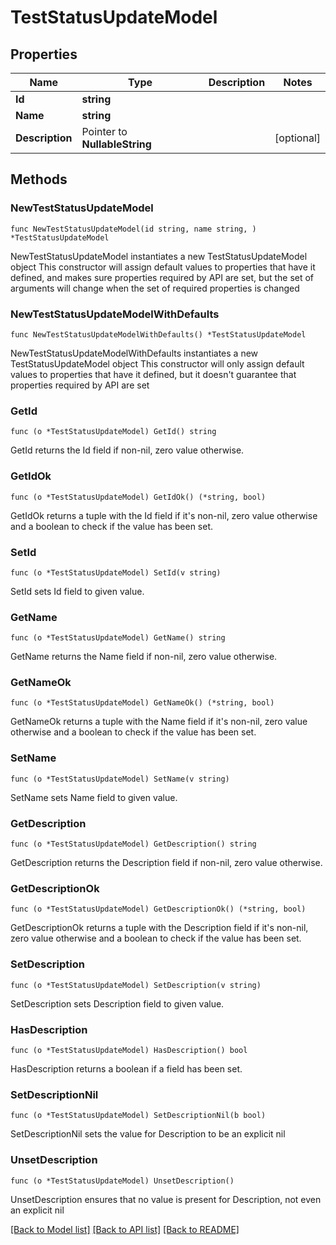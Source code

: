 # TestStatusUpdateModel

## Properties

Name | Type | Description | Notes
------------ | ------------- | ------------- | -------------
**Id** | **string** |  | 
**Name** | **string** |  | 
**Description** | Pointer to **NullableString** |  | [optional] 

## Methods

### NewTestStatusUpdateModel

`func NewTestStatusUpdateModel(id string, name string, ) *TestStatusUpdateModel`

NewTestStatusUpdateModel instantiates a new TestStatusUpdateModel object
This constructor will assign default values to properties that have it defined,
and makes sure properties required by API are set, but the set of arguments
will change when the set of required properties is changed

### NewTestStatusUpdateModelWithDefaults

`func NewTestStatusUpdateModelWithDefaults() *TestStatusUpdateModel`

NewTestStatusUpdateModelWithDefaults instantiates a new TestStatusUpdateModel object
This constructor will only assign default values to properties that have it defined,
but it doesn't guarantee that properties required by API are set

### GetId

`func (o *TestStatusUpdateModel) GetId() string`

GetId returns the Id field if non-nil, zero value otherwise.

### GetIdOk

`func (o *TestStatusUpdateModel) GetIdOk() (*string, bool)`

GetIdOk returns a tuple with the Id field if it's non-nil, zero value otherwise
and a boolean to check if the value has been set.

### SetId

`func (o *TestStatusUpdateModel) SetId(v string)`

SetId sets Id field to given value.


### GetName

`func (o *TestStatusUpdateModel) GetName() string`

GetName returns the Name field if non-nil, zero value otherwise.

### GetNameOk

`func (o *TestStatusUpdateModel) GetNameOk() (*string, bool)`

GetNameOk returns a tuple with the Name field if it's non-nil, zero value otherwise
and a boolean to check if the value has been set.

### SetName

`func (o *TestStatusUpdateModel) SetName(v string)`

SetName sets Name field to given value.


### GetDescription

`func (o *TestStatusUpdateModel) GetDescription() string`

GetDescription returns the Description field if non-nil, zero value otherwise.

### GetDescriptionOk

`func (o *TestStatusUpdateModel) GetDescriptionOk() (*string, bool)`

GetDescriptionOk returns a tuple with the Description field if it's non-nil, zero value otherwise
and a boolean to check if the value has been set.

### SetDescription

`func (o *TestStatusUpdateModel) SetDescription(v string)`

SetDescription sets Description field to given value.

### HasDescription

`func (o *TestStatusUpdateModel) HasDescription() bool`

HasDescription returns a boolean if a field has been set.

### SetDescriptionNil

`func (o *TestStatusUpdateModel) SetDescriptionNil(b bool)`

 SetDescriptionNil sets the value for Description to be an explicit nil

### UnsetDescription
`func (o *TestStatusUpdateModel) UnsetDescription()`

UnsetDescription ensures that no value is present for Description, not even an explicit nil

[[Back to Model list]](../README.md#documentation-for-models) [[Back to API list]](../README.md#documentation-for-api-endpoints) [[Back to README]](../README.md)


